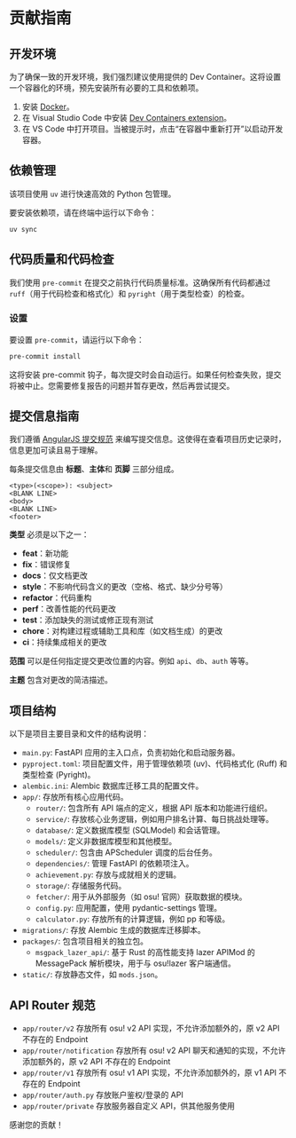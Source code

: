 # 贡献指南

## 开发环境

为了确保一致的开发环境，我们强烈建议使用提供的 Dev Container。这将设置一个容器化的环境，预先安装所有必要的工具和依赖项。

1.  安装 [Docker](https://www.docker.com/products/docker-desktop/)。
2.  在 Visual Studio Code 中安装 [Dev Containers extension](https://marketplace.visualstudio.com/items?itemName=ms-vscode-remote.remote-containers)。
3.  在 VS Code 中打开项目。当被提示时，点击“在容器中重新打开”以启动开发容器。

## 依赖管理

该项目使用 `uv` 进行快速高效的 Python 包管理。

要安装依赖项，请在终端中运行以下命令：

```bash
uv sync
```

## 代码质量和代码检查

我们使用 `pre-commit` 在提交之前执行代码质量标准。这确保所有代码都通过 `ruff`（用于代码检查和格式化）和 `pyright`（用于类型检查）的检查。

### 设置

要设置 `pre-commit`，请运行以下命令：

```bash
pre-commit install
```

这将安装 pre-commit 钩子，每次提交时会自动运行。如果任何检查失败，提交将被中止。您需要修复报告的问题并暂存更改，然后再尝试提交。

## 提交信息指南

我们遵循 [AngularJS 提交规范](https://github.com/angular/angular.js/blob/master/DEVELOPERS.md#commit-message-format) 来编写提交信息。这使得在查看项目历史记录时，信息更加可读且易于理解。

每条提交信息由 **标题**、**主体**和 **页脚** 三部分组成。

```
<type>(<scope>): <subject>
<BLANK LINE>
<body>
<BLANK LINE>
<footer>
```

**类型** 必须是以下之一：

*   **feat**：新功能
*   **fix**：错误修复
*   **docs**：仅文档更改
*   **style**：不影响代码含义的更改（空格、格式、缺少分号等）
*   **refactor**：代码重构
*   **perf**：改善性能的代码更改
*   **test**：添加缺失的测试或修正现有测试
*   **chore**：对构建过程或辅助工具和库（如文档生成）的更改
*   **ci**：持续集成相关的更改

**范围** 可以是任何指定提交更改位置的内容。例如 `api`、`db`、`auth` 等等。

**主题** 包含对更改的简洁描述。

## 项目结构

以下是项目主要目录和文件的结构说明：

-   `main.py`: FastAPI 应用的主入口点，负责初始化和启动服务器。
-   `pyproject.toml`: 项目配置文件，用于管理依赖项 (uv)、代码格式化 (Ruff) 和类型检查 (Pyright)。
-   `alembic.ini`: Alembic 数据库迁移工具的配置文件。
-   `app/`: 存放所有核心应用代码。
    -   `router/`: 包含所有 API 端点的定义，根据 API 版本和功能进行组织。
    -   `service/`: 存放核心业务逻辑，例如用户排名计算、每日挑战处理等。
    -   `database/`: 定义数据库模型 (SQLModel) 和会话管理。
    -   `models/`: 定义非数据库模型和其他模型。
    -   `scheduler/`: 包含由 APScheduler 调度的后台任务。
    -   `dependencies/`: 管理 FastAPI 的依赖项注入。
    -   `achievement.py`: 存放与成就相关的逻辑。
    -   `storage/`: 存储服务代码。
    -   `fetcher/`: 用于从外部服务（如 osu! 官网）获取数据的模块。
    -   `config.py`: 应用配置，使用 pydantic-settings 管理。
    -   `calculator.py`: 存放所有的计算逻辑，例如 pp 和等级。
-   `migrations/`: 存放 Alembic 生成的数据库迁移脚本。
-   `packages/`: 包含项目相关的独立包。
    -   `msgpack_lazer_api/`: 基于 Rust 的高性能支持 lazer APIMod 的 MessagePack 解析模块，用于与 osu!lazer 客户端通信。
-   `static/`: 存放静态文件，如 `mods.json`。

## API Router 规范

- `app/router/v2` 存放所有 osu! v2 API 实现，不允许添加额外的，原 v2 API 不存在的 Endpoint
- `app/router/notification` 存放所有 osu! v2 API 聊天和通知的实现，不允许添加额外的，原 v2 API 不存在的 Endpoint
- `app/router/v1` 存放所有 osu! v1 API 实现，不允许添加额外的，原 v1 API 不存在的 Endpoint
- `app/router/auth.py` 存放账户鉴权/登录的 API
- `app/router/private` 存放服务器自定义 API，供其他服务使用

感谢您的贡献！
